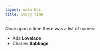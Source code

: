 ```yaml
---
layout: main.hbs
title: Story time
---
```


*Once* upon a time there was a list of names:
- Ada **Lovelace**
- Charles **Babbage**

